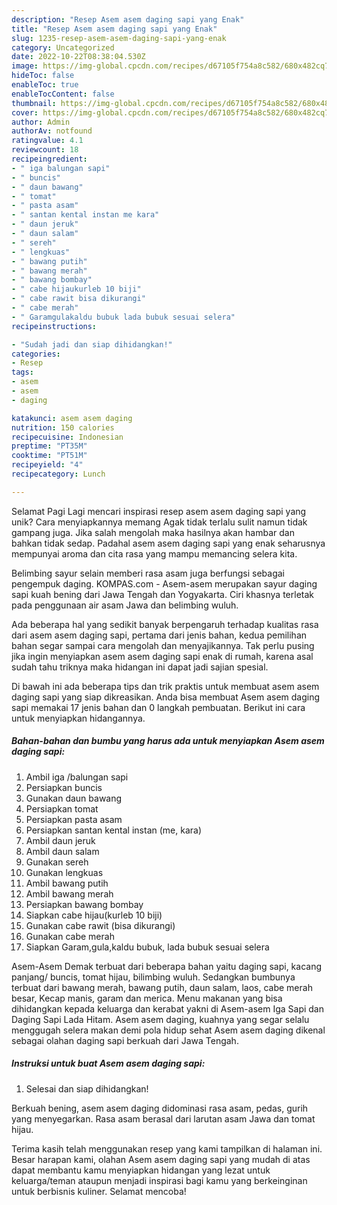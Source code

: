 ```yaml
---
description: "Resep Asem asem daging sapi yang Enak"
title: "Resep Asem asem daging sapi yang Enak"
slug: 1235-resep-asem-asem-daging-sapi-yang-enak
category: Uncategorized
date: 2022-10-22T08:38:04.530Z
image: https://img-global.cpcdn.com/recipes/d67105f754a8c582/680x482cq70/asem-asem-daging-sapi-foto-resep-utama.jpg
hideToc: false
enableToc: true
enableTocContent: false
thumbnail: https://img-global.cpcdn.com/recipes/d67105f754a8c582/680x482cq70/asem-asem-daging-sapi-foto-resep-utama.jpg
cover: https://img-global.cpcdn.com/recipes/d67105f754a8c582/680x482cq70/asem-asem-daging-sapi-foto-resep-utama.jpg
author: Admin
authorAv: notfound
ratingvalue: 4.1
reviewcount: 18
recipeingredient:
- " iga balungan sapi"
- " buncis"
- " daun bawang"
- " tomat"
- " pasta asam"
- " santan kental instan me kara"
- " daun jeruk"
- " daun salam"
- " sereh"
- " lengkuas"
- " bawang putih"
- " bawang merah"
- " bawang bombay"
- " cabe hijaukurleb 10 biji"
- " cabe rawit bisa dikurangi"
- " cabe merah"
- " Garamgulakaldu bubuk lada bubuk sesuai selera"
recipeinstructions:

- "Sudah jadi dan siap dihidangkan!"
categories:
- Resep
tags:
- asem
- asem
- daging

katakunci: asem asem daging 
nutrition: 150 calories
recipecuisine: Indonesian
preptime: "PT35M"
cooktime: "PT51M"
recipeyield: "4"
recipecategory: Lunch

---
```



Selamat Pagi Lagi mencari inspirasi resep asem asem daging sapi yang unik? Cara menyiapkannya memang Agak tidak terlalu sulit namun tidak gampang juga. Jika salah mengolah maka hasilnya akan hambar dan bahkan tidak sedap. Padahal asem asem daging sapi yang enak seharusnya mempunyai aroma dan cita rasa yang mampu memancing selera kita.


Belimbing sayur selain memberi rasa asam juga berfungsi sebagai pengempuk daging. KOMPAS.com - Asem-asem merupakan sayur daging sapi kuah bening dari Jawa Tengah dan Yogyakarta. Ciri khasnya terletak pada penggunaan air asam Jawa dan belimbing wuluh.

Ada beberapa hal yang sedikit banyak berpengaruh terhadap kualitas rasa dari asem asem daging sapi, pertama dari jenis bahan, kedua pemilihan bahan segar sampai cara mengolah dan menyajikannya. Tak perlu pusing jika ingin menyiapkan asem asem daging sapi enak di rumah, karena asal sudah tahu triknya maka hidangan ini dapat jadi sajian spesial.


Di bawah ini ada beberapa tips dan trik praktis untuk membuat asem asem daging sapi yang siap dikreasikan. Anda bisa membuat Asem asem daging sapi memakai 17 jenis bahan dan 0 langkah pembuatan. Berikut ini cara untuk menyiapkan hidangannya.

<!--inarticleads1-->

##### Bahan-bahan dan bumbu yang harus ada untuk menyiapkan Asem asem daging sapi:

1. Ambil  iga /balungan sapi
1. Persiapkan  buncis
1. Gunakan  daun bawang
1. Persiapkan  tomat
1. Persiapkan  pasta asam
1. Persiapkan  santan kental instan (me, kara)
1. Ambil  daun jeruk
1. Ambil  daun salam
1. Gunakan  sereh
1. Gunakan  lengkuas
1. Ambil  bawang putih
1. Ambil  bawang merah
1. Persiapkan  bawang bombay
1. Siapkan  cabe hijau(kurleb 10 biji)
1. Gunakan  cabe rawit (bisa dikurangi)
1. Gunakan  cabe merah
1. Siapkan  Garam,gula,kaldu bubuk, lada bubuk sesuai selera


Asem-Asem Demak terbuat dari beberapa bahan yaitu daging sapi, kacang panjang/ buncis, tomat hijau, bilimbing wuluh. Sedangkan bumbunya terbuat dari bawang merah, bawang putih, daun salam, laos, cabe merah besar, Kecap manis, garam dan merica. Menu makanan yang bisa dihidangkan kepada keluarga dan kerabat yakni di Asem-asem Iga Sapi dan Daging Sapi Lada Hitam. Asem asem daging, kuahnya yang segar selalu menggugah selera makan demi pola hidup sehat Asem asem daging dikenal sebagai olahan daging sapi berkuah dari Jawa Tengah. 

<!--inarticleads2-->

##### Instruksi untuk buat Asem asem daging sapi:


1. Selesai dan siap dihidangkan!

Berkuah bening, asem asem daging didominasi rasa asam, pedas, gurih yang menyegarkan. Rasa asam berasal dari larutan asam Jawa dan tomat hijau. 

Terima kasih telah menggunakan resep yang kami tampilkan di halaman ini. Besar harapan kami, olahan Asem asem daging sapi yang mudah di atas dapat membantu kamu menyiapkan hidangan yang lezat untuk keluarga/teman ataupun menjadi inspirasi bagi kamu yang berkeinginan untuk berbisnis kuliner. Selamat mencoba!
